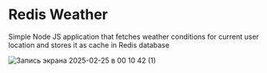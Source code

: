 # Redis Weather

Simple Node JS application that fetches weather conditions for current user location and stores it as cache in Redis database

![Запись экрана 2025-02-25 в 00 10 42 (1)](https://github.com/user-attachments/assets/62cc8113-3904-4cb7-8144-62b02840399e)

